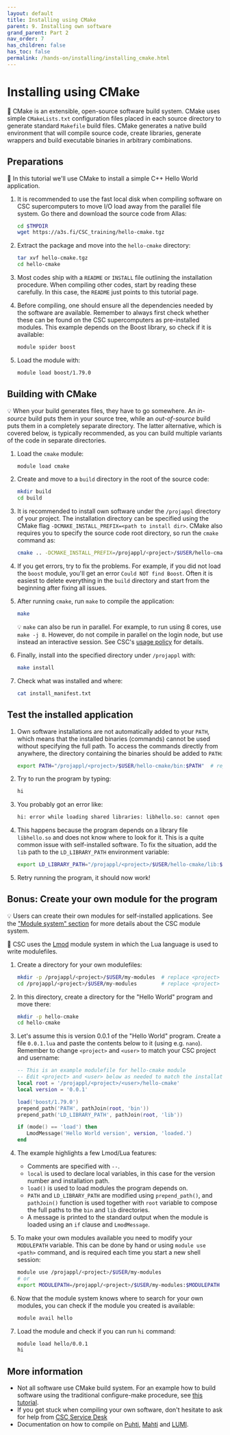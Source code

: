 ```yaml
---
layout: default
title: Installing using CMake
parent: 9. Installing own software
grand_parent: Part 2
nav_order: 7
has_children: false
has_toc: false
permalink: /hands-on/installing/installing_cmake.html
---
```


# Installing using CMake

💬 CMake is an extensible, open-source software build system. CMake uses simple
`CMakeLists.txt` configuration files placed in each source directory to 
generate standard `Makefile` build files. CMake generates a native build 
environment that will compile source code, create libraries, generate wrappers
and build executable binaries in arbitrary combinations.

## Preparations

💬 In this tutorial we'll use CMake to install a simple C++ Hello World
application.

1. It is recommended to use the fast local disk when compiling software on CSC
   supercomputers to move I/O load away from the parallel file system. Go there
   and download the source code from Allas:

   ```bash
   cd $TMPDIR
   wget https://a3s.fi/CSC_training/hello-cmake.tgz
   ```

2. Extract the package and move into the `hello-cmake` directory:

   ```bash
   tar xvf hello-cmake.tgz
   cd hello-cmake
   ```

3. Most codes ship with a `README` or `INSTALL` file outlining the installation
   procedure. When compiling other codes, start by reading these carefully. In
   this case, the `README` just points to this tutorial page.
4. Before compiling, one should ensure all the dependencies needed by the
   software are available. Remember to always first check whether these can be
   found on the CSC supercomputers as pre-installed modules. This example
   depends on the Boost library, so check if it is available:

   ```bash
   module spider boost
   ```

5. Load the module with:

   ```bash
   module load boost/1.79.0
   ```

## Building with CMake

💡 When your build generates files, they have to go somewhere. An *in-source*
build puts them in your source tree, while an *out-of-source* build puts them
in a completely separate directory. The latter alternative, which is covered
below, is typically recommended, as you can build multiple variants of the code
in separate directories.

1. Load the `cmake` module:

   ```bash
   module load cmake
   ```

2. Create and move to a `build` directory in the root of the source code:

   ```bash
   mkdir build
   cd build
   ```

3. It is recommended to install own software under the `/projappl` directory
   of your project. The installation directory can be specified using the
   CMake flag `-DCMAKE_INSTALL_PREFIX=<path to install dir>`. CMake also
   requires you to specify the source code root directory, so run the `cmake`
   command as:

   ```bash
   cmake .. -DCMAKE_INSTALL_PREFIX=/projappl/<project>/$USER/hello-cmake  # replace <project> with your CSC project, e.g. project_2001234
   ```
4. If you get errors, try to fix the problems. For example, if you did not load
   the `boost` module, you'll get an error `Could NOT find Boost`. Often it is
   easiest to delete everything in the `build` directory and start from the
   beginning after fixing all issues.
5. After running `cmake`, run `make` to compile the application:

   ```bash
   make
   ```
   
   💡 `make` can also be run in parallel. For example, to run using 8 cores,
   use `make -j 8`. However, do not compile in parallel on the login node,
   but use instead an interactive session. See CSC's
   [usage policy](https://docs.csc.fi/computing/usage-policy/) for details.

6. Finally, install into the specified directory under `/projappl` with:

   ```bash
   make install
   ```

7. Check what was installed and where:

   ```bash
   cat install_manifest.txt
   ```

## Test the installed application

1. Own software installations are not automatically added to your `PATH`, which
   means that the installed binaries (commands) cannot be used without
   specifying the full path. To access the commands directly from anywhere, the
   directory containing the binaries should be added to `PATH`:

   ```bash
   export PATH="/projappl/<project>/$USER/hello-cmake/bin:$PATH"  # replace <project> with your CSC project, e.g. project_2001234
   ```

2. Try to run the program by typing:

   ```bash
   hi
   ```

3. You probably got an error like:

   ```bash
   hi: error while loading shared libraries: libhello.so: cannot open shared object file: No such file or directory
   ```
   
4. This happens because the program depends on a library file `libhello.so` and
   does not know where to look for it. This is a quite common issue with
   self-installed software. To fix the situation, add the `lib` path to the
   `LD_LIBRARY_PATH` environment variable:

   ```bash
   export LD_LIBRARY_PATH="/projappl/<project>/$USER/hello-cmake/lib:$LD_LIBRARY_PATH"  # replace <project> with your CSC project, e.g. project_2001234
   ```

5. Retry running the program, it should now work!

## Bonus: Create your own module for the program

💡 Users can create their own modules for self-installed applications. See the
["Module system" section](../../part-1/modules/index.md) for more details about
the CSC module system.

💬 CSC uses the [Lmod](https://lmod.readthedocs.io/en/latest/) module system
in which the Lua language is used to write modulefiles.

1. Create a directory for your own modulefiles:

   ```bash
   mkdir -p /projappl/<project>/$USER/my-modules  # replace <project> with your CSC project, e.g. project_2001234
   cd /projappl/<project>/$USER/my-modules        # replace <project> with your CSC project, e.g. project_2001234
   ```

2. In this directory, create a directory for the "Hello World" program and move
   there:

   ```bash
   mkdir -p hello-cmake
   cd hello-cmake
   ```

3. Let's assume this is version 0.0.1 of the "Hello World" program. Create a
   file `0.0.1.lua` and paste the contents below to it (using e.g. `nano`).
   Remember to change `<project>` and `<user>` to match your CSC project and
   username:

   ```lua
   -- This is an example modulefile for hello-cmake module
   -- Edit <project> and <user> below as needed to match the installation root directory
   local root = '/projappl/<project>/<user>/hello-cmake'
   local version = '0.0.1'

   load('boost/1.79.0')
   prepend_path('PATH', pathJoin(root, 'bin'))
   prepend_path('LD_LIBRARY_PATH', pathJoin(root, 'lib'))

   if (mode() == 'load') then
      LmodMessage('Hello World version', version, 'loaded.')
   end
   ```

4. The example highlights a few Lmod/Lua features:
   - Comments are specified with `--`.
   - `local` is used to declare local variables, in this case for the version
     number and installation path.
   - `load()` is used to load modules the program depends on.
   - `PATH` and `LD_LIBRARY_PATH` are modified using `prepend_path()`, and
     `pathJoin()` function is used together with `root` variable to compose the
     full paths to the `bin` and `lib` directories.
   - A message is printed to the standard output when the module is loaded
     using an `if` clause and `LmodMessage`.
5. To make your own modules available you need to modify your `MODULEPATH`
   variable. This can be done by hand or using `module use <path>` command, and
   is required each time you start a new shell session:

   ```bash
   module use /projappl/<project>/$USER/my-modules                     # replace <project> with your CSC project, e.g. project_2001234
   # or
   export MODULEPATH=/projappl/<project>/$USER/my-modules:$MODULEPATH  # replace <project> with your CSC project, e.g. project_2001234
   ```

6. Now that the module system knows where to search for your own modules, you
   can check if the module you created is available:

   ```bash
   module avail hello
   ```

7. Load the module and check if you can run `hi` command:

   ```bash
   module load hello/0.0.1
   hi
   ```

## More information

- Not all software use CMake build system. For an example how to build software
  using the traditional configure-make procedure, see
  [this tutorial](https://csc-training.github.io/csc-env-eff/hands-on/installing/installing_hands-on_mcl.html).
- If you get stuck when compiling your own software, don't hesitate to ask for
  help from [CSC Service Desk](https://docs.csc.fi/support/contact/)
- Documentation on how to compile on
  [Puhti](https://docs.csc.fi/computing/compiling-puhti/),
  [Mahti](https://docs.csc.fi/computing/compiling-mahti/) and
  [LUMI](https://docs.lumi-supercomputer.eu/development/).
